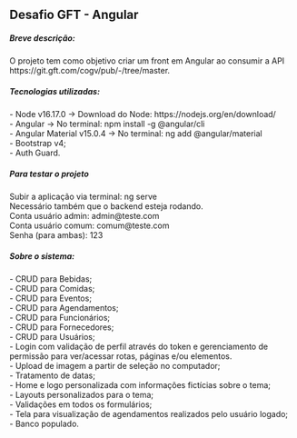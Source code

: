 <h2>Desafio GFT - Angular</h2>

<h5>Breve descrição:</h5>
O projeto tem como objetivo criar um front em Angular ao consumir a API https://git.gft.com/cogv/pub/-/tree/master. <br>

<h5>Tecnologias utilizadas:</h5>
- Node v16.17.0 -> Download do Node: https://nodejs.org/en/download/ <br>
- Angular -> No terminal: npm install -g @angular/cli <br>
- Angular Material v15.0.4 -> No terminal: ng add @angular/material <br>
- Bootstrap v4; <br>
- Auth Guard. <br>

<h5>Para testar o projeto</h5>
Subir a aplicação via terminal: ng serve <br>
Necessário também que o backend esteja rodando. <br>
Conta usuário admin: admin@teste.com <br>
Conta usuário comum: comum@teste.com <br>
Senha (para ambas): 123 <br>

<h5>Sobre o sistema:</h5>
- CRUD para Bebidas; <br>
- CRUD para Comidas; <br>
- CRUD para Eventos; <br>
- CRUD para Agendamentos; <br>
- CRUD para Funcionários; <br>
- CRUD para Fornecedores; <br>
- CRUD para Usuários; <br>
- Login com validação de perfil através do token e gerenciamento de permissão para ver/acessar rotas, páginas e/ou elementos. <br>
- Upload de imagem a partir de seleção no computador; <br>
- Tratamento de datas; <br>
- Home e logo personalizada com informações fictícias sobre o tema; <br>
- Layouts personalizados para o tema; <br>
- Validações em todos os formulários; <br>
- Tela para visualização de agendamentos realizados pelo usuário logado; <br>
- Banco populado. <br>

